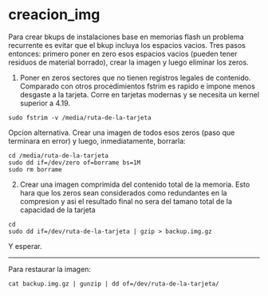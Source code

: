 # creacion_img
Para crear bkups de instalaciones base en memorias flash un problema recurrente es evitar que el bkup incluya los espacios vacios. Tres pasos entonces: primero poner en zero esos espacios vacios (pueden tener residuos de material borrado), crear la imagen y luego eliminar los zeros.

1. Poner en zeros sectores que no tienen registros legales de contenido. Comparado con otros procedimientos fstrim es rapido e impone menos desgaste a la tarjeta. Corre en tarjetas modernas y se necesita un kernel superior a 4.19.

```
sudo fstrim -v /media/ruta-de-la-tarjeta
```

Opcion alternativa. Crear una imagen de todos esos zeros (paso que terminara en error) y luego, inmediatamente, borrarla:

```
cd /media/ruta-de-la-tarjeta
sudo dd if=/dev/zero of=borrame bs=1M
sudo rm borrame
```

2. Crear una imagen comprimida del contenido total de la memoria. Esto hara que los zeros sean considerados como redundantes en la compresion y asi el resultado final no sera del tamano total de la capacidad de la tarjeta
```
cd
sudo dd if=/dev/ruta-de-la-tarjeta | gzip > backup.img.gz
```

Y esperar.

--------------

Para restaurar la imagen:

```
cat backup.img.gz | gunzip | dd of=/dev/ruta-de-la-tarjeta/
```
